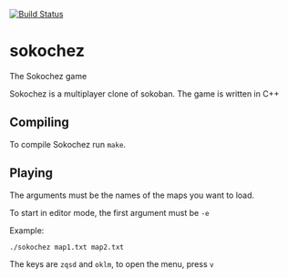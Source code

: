 [![Build Status](https://travis-ci.org/Sokochez/sokochez.svg?branch=master)](https://travis-ci.org/Sokochez/sokochez)

# sokochez
The Sokochez game

Sokochez is a multiplayer clone of sokoban.
The game is written in C++

## Compiling

To compile Sokochez run `make`.

## Playing

The arguments must be the names of the maps you want to load.

To start in editor mode, the first argument must be `-e`

Example:

`./sokochez map1.txt map2.txt`

The keys are `zqsd` and `oklm`, to open the menu, press `v`
